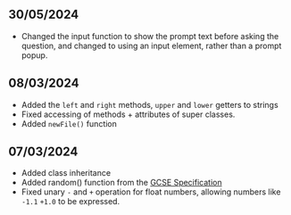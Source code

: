 ## 30/05/2024
- Changed the input function to show the prompt text before asking the question, and changed to using an input element, rather than a prompt popup.

## 08/03/2024
- Added the `left` and `right` methods, `upper` and `lower` getters to strings
- Fixed accessing of methods + attributes of super classes.
- Added `newFile()` function

## 07/03/2024
- Added class inheritance
- Added random() function from the [GCSE Specification](https://www.ocr.org.uk/Images/558027-specification-gcse-computer-science-j277.pdf)
- Fixed unary `-` and `+` operation for float numbers, allowing numbers like `-1.1` `+1.0` to be expressed.